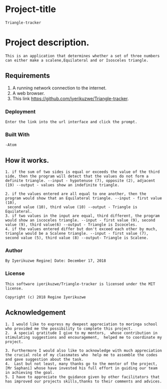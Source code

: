 # Project-title
    Triangle-tracker

# Project description.
    This is an application that determines whether a set of three numbers can either make a scalene,Equilateral and or Isosceles triangle.
## Requirements
1.  A running network connection to the internet.
2.  A web browser.
3.  This link https://github.com/iyerikuzwe/Triangle-tracker.
### Deployment
    Enter the link into the url interface and click the prompt.

### Built With
    -Atom

## How it works.

    1. if the sum of two sides is equal or exceeds the value of the third side, then the program will detect that the values do not form a definite triangle. --input - hypotenuse (7), opposite (2), adjacent (19) --output - values show an indefinite triangle.

    2. if the values entered are all equal to one another, then the program would show that an Equilateral triangle. --input - first value (10),
     second value (10), third value (10) --output - Triangle is Equilateral.
    3. if two values in the input are equal, third different, the program would show an iscoceles triangle. --input - first value (9), second value (9), third value(6) --output - Triangle is Iscoceles. 
    4. if the values entered differ but don't exceed each other by much, triangle would be a Scalene triangle. --input - first value (7), second value (5), third value (8) --output- Triangle is Scalene.
### Author
    By Iyerikuzwe Regine| Date: December 17, 2018

### License
    This software iyerikuzwe/Triangle-tracker is licensed under the MIT license.

    Copyright (c) 2018 Regine Iyerikuzwe
## Acknowledgement
    1. I would like to express my deepest appreciation to moringa school who provided me the possibility to complete this project.
    2.  A special gratitude I give to my mentors,  whose contribution in stimulating suggestions and encouragement,  helped me to coordinate my project.

    3. Furthermore I would also like to acknowledge with much appreciation the crucial role of my classmates who  help me to assemble the codes and gave suggestion about the task.
    4.  Last but not least, many thanks go to the mentor of the project, [Mr Saphani] whose have invested his full effort in guiding our team in achieving the goal.
    5. I have to appreciate the guidance given by other facilitators that has improved our projects skills,thanks to their comments and advices.
